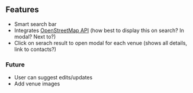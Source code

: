 ## Features

- Smart search bar
- Integrates [OpenStreetMap API](https://www.openstreetmap.org/) (how best to display this on search? In modal? Next to?)
- Click on serach result to open modal for each venue (shows all details, link to contacts?)

### Future

- User can suggest edits/updates
- Add venue images
